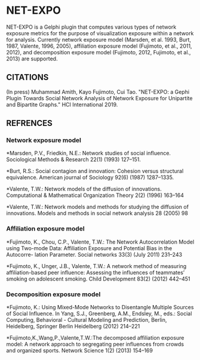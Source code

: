 # NET-EXPO

NET-EXPO is a Gelphi plugin that computes various types of network exposure metrics for the purpose of visualization exposure within a network for analysis. Currently network exposure model (Marsden, et al. 1993, Burt, 1987, Valente, 1996, 2005), affiliation exposure model (Fujimoto, et al., 2011, 2012), and decomposition exposure model (Fujimoto, 2012, Fujimoto, et al., 2013) are supported.

## CITATIONS
(In press) Muhammad Amith, Kayo Fujimoto, Cui Tao. "NET-EXPO: a Gephi Plugin Towards Social Network Analysis of Network Exposure for Unipartite and Bipartite Graphs." HCI International 2019.

## REFRENCES

### Network exposure model
*Marsden, P.V., Friedkin, N.E.: Network studies of social influence. Sociological Methods & Research 22(1) (1993) 127–151.

*Burt, R.S.: Social contagion and innovation: Cohesion versus structural equivalence. American journal of Sociology 92(6) (1987) 1287–1335.

*Valente, T.W.: Network models of the diffusion of innovations. Computational & Mathematical Organization Theory 2(2) (1996) 163–164

*Valente, T.W.: Network models and methods for studying the diffusion of innovations. Models and methods in social network analysis 28 (2005) 98


### Affiliation exposure model
*Fujimoto, K., Chou, C.P., Valente, T.W.: The Network Autocorrelation Model using Two-mode Data: Affiliation Exposure and Potential Bias in the Autocorre- lation Parameter. Social networks 33(3) (July 2011) 231–243

*Fujimoto, K., Unger, J.B., Valente, T.W.: A network method of measuring affiliation-based peer influence: Assessing the influences of teammates’ smoking on adolescent smoking. Child Development 83(2) (2012) 442–451

### Decomposition exposure model
*Fujimoto, K.: Using Mixed-Mode Networks to Disentangle Multiple Sources of Social Influence. In Yang, S.J., Greenberg, A.M., Endsley, M., eds.: Social Computing, Behavioral - Cultural Modeling and Prediction, Berlin, Heidelberg, Springer Berlin Heidelberg (2012) 214–221

*Fujimoto,K.,Wang,P.,Valente,T.W.:The decomposed affiliation exposure model: A network approach to segregating peer influences from crowds and organized sports. Network Science 1(2) (2013) 154–169